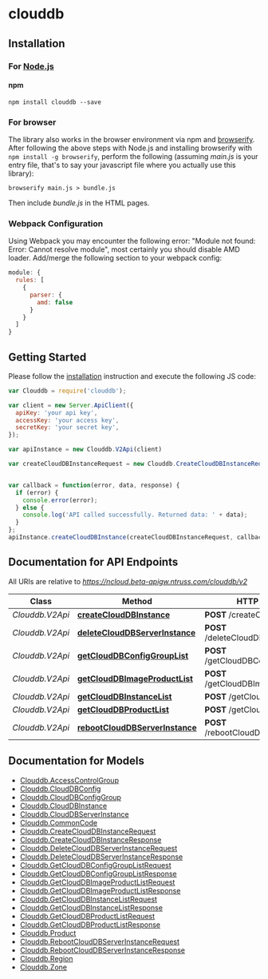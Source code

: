 # clouddb

## Installation

### For [Node.js](https://nodejs.org/)

#### npm

```shell
npm install clouddb --save
```

### For browser

The library also works in the browser environment via npm and [browserify](http://browserify.org/). After following
the above steps with Node.js and installing browserify with `npm install -g browserify`,
perform the following (assuming *main.js* is your entry file, that's to say your javascript file where you actually 
use this library):

```shell
browserify main.js > bundle.js
```

Then include *bundle.js* in the HTML pages.

### Webpack Configuration

Using Webpack you may encounter the following error: "Module not found: Error:
Cannot resolve module", most certainly you should disable AMD loader. Add/merge
the following section to your webpack config:

```javascript
module: {
  rules: [
    {
      parser: {
        amd: false
      }
    }
  ]
}
```

## Getting Started

Please follow the [installation](#installation) instruction and execute the following JS code:

```javascript
var Clouddb = require('clouddb');

var client = new Server.ApiClient({
  apiKey: 'your api key',
  accessKey: 'your access key',
  secretKey: 'your secret key',
});

var apiInstance = new Clouddb.V2Api(client)

var createCloudDBInstanceRequest = new Clouddb.CreateCloudDBInstanceRequest(); // {CreateCloudDBInstanceRequest} createCloudDBInstanceRequest


var callback = function(error, data, response) {
  if (error) {
    console.error(error);
  } else {
    console.log('API called successfully. Returned data: ' + data);
  }
};
apiInstance.createCloudDBInstance(createCloudDBInstanceRequest, callback);

```

## Documentation for API Endpoints

All URIs are relative to *https://ncloud.beta-apigw.ntruss.com/clouddb/v2*

Class | Method | HTTP request | Description
------------ | ------------- | ------------- | -------------
*Clouddb.V2Api* | [**createCloudDBInstance**](docs/V2Api.md#createCloudDBInstance) | **POST** /createCloudDBInstance | 
*Clouddb.V2Api* | [**deleteCloudDBServerInstance**](docs/V2Api.md#deleteCloudDBServerInstance) | **POST** /deleteCloudDBServerInstance | 
*Clouddb.V2Api* | [**getCloudDBConfigGroupList**](docs/V2Api.md#getCloudDBConfigGroupList) | **POST** /getCloudDBConfigGroupList | 
*Clouddb.V2Api* | [**getCloudDBImageProductList**](docs/V2Api.md#getCloudDBImageProductList) | **POST** /getCloudDBImageProductList | 
*Clouddb.V2Api* | [**getCloudDBInstanceList**](docs/V2Api.md#getCloudDBInstanceList) | **POST** /getCloudDBInstanceList | 
*Clouddb.V2Api* | [**getCloudDBProductList**](docs/V2Api.md#getCloudDBProductList) | **POST** /getCloudDBProductList | 
*Clouddb.V2Api* | [**rebootCloudDBServerInstance**](docs/V2Api.md#rebootCloudDBServerInstance) | **POST** /rebootCloudDBServerInstance | 


## Documentation for Models

 - [Clouddb.AccessControlGroup](docs/AccessControlGroup.md)
 - [Clouddb.CloudDBConfig](docs/CloudDBConfig.md)
 - [Clouddb.CloudDBConfigGroup](docs/CloudDBConfigGroup.md)
 - [Clouddb.CloudDBInstance](docs/CloudDBInstance.md)
 - [Clouddb.CloudDBServerInstance](docs/CloudDBServerInstance.md)
 - [Clouddb.CommonCode](docs/CommonCode.md)
 - [Clouddb.CreateCloudDBInstanceRequest](docs/CreateCloudDBInstanceRequest.md)
 - [Clouddb.CreateCloudDBInstanceResponse](docs/CreateCloudDBInstanceResponse.md)
 - [Clouddb.DeleteCloudDBServerInstanceRequest](docs/DeleteCloudDBServerInstanceRequest.md)
 - [Clouddb.DeleteCloudDBServerInstanceResponse](docs/DeleteCloudDBServerInstanceResponse.md)
 - [Clouddb.GetCloudDBConfigGroupListRequest](docs/GetCloudDBConfigGroupListRequest.md)
 - [Clouddb.GetCloudDBConfigGroupListResponse](docs/GetCloudDBConfigGroupListResponse.md)
 - [Clouddb.GetCloudDBImageProductListRequest](docs/GetCloudDBImageProductListRequest.md)
 - [Clouddb.GetCloudDBImageProductListResponse](docs/GetCloudDBImageProductListResponse.md)
 - [Clouddb.GetCloudDBInstanceListRequest](docs/GetCloudDBInstanceListRequest.md)
 - [Clouddb.GetCloudDBInstanceListResponse](docs/GetCloudDBInstanceListResponse.md)
 - [Clouddb.GetCloudDBProductListRequest](docs/GetCloudDBProductListRequest.md)
 - [Clouddb.GetCloudDBProductListResponse](docs/GetCloudDBProductListResponse.md)
 - [Clouddb.Product](docs/Product.md)
 - [Clouddb.RebootCloudDBServerInstanceRequest](docs/RebootCloudDBServerInstanceRequest.md)
 - [Clouddb.RebootCloudDBServerInstanceResponse](docs/RebootCloudDBServerInstanceResponse.md)
 - [Clouddb.Region](docs/Region.md)
 - [Clouddb.Zone](docs/Zone.md)

